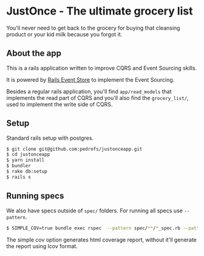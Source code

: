 # JustOnce - The ultimate grocery list

You'll never need to get back to the grocery for buying that cleansing product or your kid milk because you forgot it.

## About the app

This is a rails application written to improve CQRS and Event Sourcing skills.

It is powered by [Rails Event Store](https://railseventstore.org/) to implement the Event Sourcing.

Besides a regular rails application, you'll find `app/read_models` that implements the read part of CQRS and you'll also find the `grocery_list/`, used to implement the write side of CQRS.

## Setup

Standard rails setup with postgres.

```sh
$ git clone git@github.com:pedrofs/justonceapp.git
$ cd justonceapp
$ yarn install
$ bundler
$ rake db:setup
$ rails s
```

## Running specs

We also have specs outside of `spec/` folders. For running all specs use `--pattern`.

```sh
$ SIMPLE_COV=true bundle exec rspec  --pattern spec/**/*_spec.rb --pattern grocery_list/**/*_spec.rb
```

The simple cov option generates html coverage report, without it'll generate the report using lcov format.
